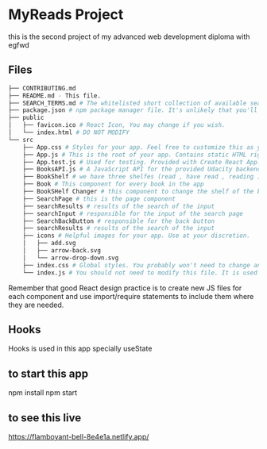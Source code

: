 # MyReads Project

this is the second project of my advanced web development diploma with egfwd

## Files

```bash
├── CONTRIBUTING.md
├── README.md - This file.
├── SEARCH_TERMS.md # The whitelisted short collection of available search terms for you to use with your app.
├── package.json # npm package manager file. It's unlikely that you'll need to modify this.
├── public
│   ├── favicon.ico # React Icon, You may change if you wish.
│   └── index.html # DO NOT MODIFY
└── src
    ├── App.css # Styles for your app. Feel free to customize this as you desire.
    ├── App.js # This is the root of your app. Contains static HTML right now.
    ├── App.test.js # Used for testing. Provided with Create React App. Testing is encouraged, but not required.
    ├── BooksAPI.js # A JavaScript API for the provided Udacity backend. Instructions for the methods are below.
    ├── BookShelf # we have three shelfes (read , have read , reading ) this component representing them
    ├── Book # This component for every book in the app
    ├── BookSHelf Changer # this component to change the shelf of the book.
    ├── SearchPage # this is the page component
    ├── searchResults # results of the search of the input
    ├── searchInput # responsible for the input of the search page
    ├── SearchBackButton # responsible for the back button
    ├── searchResults # results of the search of the input
    ├── icons # Helpful images for your app. Use at your discretion.
    │   ├── add.svg
    │   ├── arrow-back.svg
    │   └── arrow-drop-down.svg
    ├── index.css # Global styles. You probably won't need to change anything here.
    └── index.js # You should not need to modify this file. It is used for DOM rendering only.
```

Remember that good React design practice is to create new JS files for each component and use import/require statements to include them where they are needed.

## Hooks

Hooks is used in this app specially useState

## to start this app

npm install
npm start

## to see this live

https://flamboyant-bell-8e4e1a.netlify.app/
